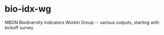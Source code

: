 # bio-idx-wg
MBON Biodiversity Indicators Workin Group -- various outputs, starting with kickoff survey


